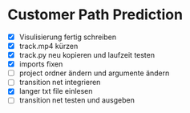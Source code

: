 # Customer Path Prediction

- [x] Visulisierung fertig schreiben
- [x] track.mp4 kürzen
- [x] track.py neu kopieren und laufzeit testen
- [x] imports fixen
- [ ] project ordner ändern und argumente ändern
- [ ] transition net integrieren
- [x] langer txt file einlesen
- [ ] transition net testen und ausgeben
